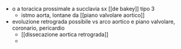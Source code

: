 - o a toracica prossimale a succlavia sx [[de bakey]] tipo 3
	- istmo aorta, lontane da [[piano valvolare aortico]]
- evoluzione retrograda possibile vs arco aortico e piano valvolare, coronario, pericardio
	- [[dissecazione aortica retrograda]]
	- 
